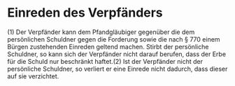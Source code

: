 # Einreden des Verpfänders

(1) Der Verpfänder kann dem Pfandgläubiger gegenüber die dem persönlichen Schuldner gegen die Forderung sowie die nach § 770 einem Bürgen zustehenden Einreden geltend machen. Stirbt der persönliche Schuldner, so kann sich der Verpfänder nicht darauf berufen, dass der Erbe für die Schuld nur beschränkt haftet.(2) Ist der Verpfänder nicht der persönliche Schuldner, so verliert er eine Einrede nicht dadurch, dass dieser auf sie verzichtet. 

